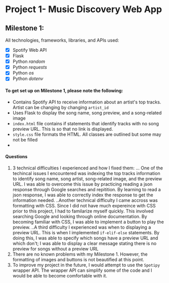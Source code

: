 # Project 1- Music Discovery Web App

<!--## To fork and clone this repository, follow the steps below:-->
<!--1. On <https://github.com/NJIT-CS490-SP21/project1-vs597>, click __Fork__ on the top right corner. This will create a copy of the repository in your GitHub account.-->
<!--2. Go to your github reposotories and you should find a repository named __project1-vs597__.-->
<!--3. Click the drop down arrow on the green button named __Code__ and copy the Https URL.-->
<!--4. In terminal, clone the repo:`git clone https://github.com/NJIT-CS490-SP21/project1-vs597.git`-->
<!--5. `cd` into the repository to begin working on it!-->
<!--6. Run `git init` command to setup a git folder on your local machine for this repository.-->

## Milestone 1:

All technologies, frameworks, libraries, and APIs used:
*[x] Spotify Web API
*[x] Flask
*[x] Python _random_
*[x] Python _requests_
*[x] Python _os_
*[x] Python _dotenv_

#### To get set up on Milestone 1, please note the following:
+ Contains Spotify API to receive information about an artist's top tracks. Artist can be changing by changing `artist_id`
+ Uses Flask to display the song name, song preview, and a song-related image
+ `index.html` file contains if statements that identify tracks with no song preview URL. This is so that no link is displayed.
+ `style.css` file formats the HTML. All classes are outlined but some may not be filled
+ 

#### Questions
1. 3 technical difficulties I experienced and how I fixed them:
... One of the techincal issues I encountered was indexing the top tracks information to identify song name, song artist, song-related image, and the preview URL. I was able to overcome this issue by practicing reading a json response through Google searches and repitition. By learning to read a json response, I was able to correctly index the response to get the information needed.
..Another technical difficulty I came accross was formatting with CSS. Since I did not have much expereince with CSS prior to this project, I had to familarize myself quickly. This involved searching Google and looking through online documentation. By becoming familiar with CSS, I was able to implement a button to play the preview.
..A third difficulty I experienced was when to displaying a preview URL. This is when I implemented `if-elif-else` statements. By doing this, I was able to specify which songs have a preview URL and which don't; I was able to display a clear message stating there is no preview for songs without a preview URL
2. There are no known problems with my Milestone 1. However, the formatting of images and buttons is not beautified at this point.
3. To improve my project in the future, I would attempt to use the `Spotipy` wrapper API. The wrapper API can simplify some of the code and I would be able to become comfortable with it. 